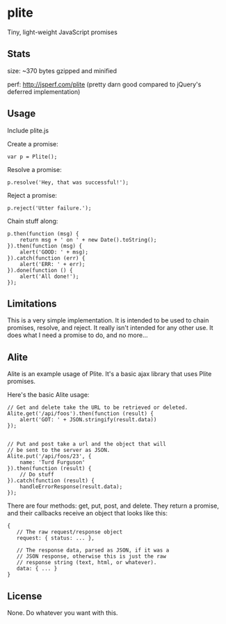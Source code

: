 # plite

Tiny, light-weight JavaScript promises

## Stats

size: ~370 bytes gzipped and minified

perf: http://jsperf.com/plite 
      (pretty darn good compared to jQuery's deferred implementation) 

## Usage
Include plite.js

Create a promise:

    var p = Plite();

Resolve a promise:

    p.resolve('Hey, that was successful!');

Reject a promise:

    p.reject('Utter failure.');

Chain stuff along:

    p.then(function (msg) {
        return msg + ' on ' + new Date().toString();
    }).then(function (msg) {
        alert('GOOD: ' + msg);
    }).catch(function (err) {
        alert('ERR: ' + err);
    }).done(function () {
        alert('All done!');
    });

## Limitations
This is a very simple implementation. It is intended to be used to chain promises, resolve, and reject. It really isn't intended for any other use. It does what I need a promise to do, and no more...

## Alite
Alite is an example usage of Plite. It's a basic ajax library that uses Plite promises.

Here's the basic Alite usage:

    // Get and delete take the URL to be retrieved or deleted.
    Alite.get('/api/foos').then(function (result) {
        alert('GOT: ' + JSON.stringify(result.data))
    });


    // Put and post take a url and the object that will
    // be sent to the server as JSON.
    Alite.put('/api/foos/23', {
        name: 'Turd Furguson'
    }).then(function (result) { 
        // Do stuff
    }).catch(function (result) {
        handleErrorResponse(result.data);
    });

There are four methods: get, put, post, and delete. They return a promise, and their callbacks receive an object that looks like this:

    {
       // The raw request/response object
       request: { status: ... },
       
       // The response data, parsed as JSON, if it was a 
       // JSON response, otherwise this is just the raw
       // response string (text, html, or whatever).
       data: { ... }
    }

## License
None. Do whatever you want with this.

